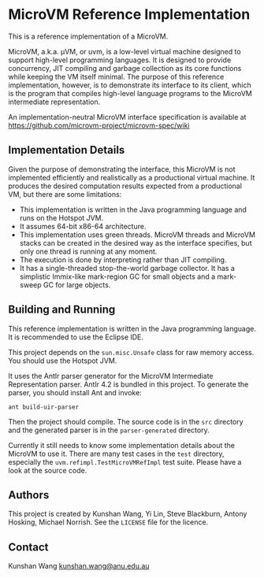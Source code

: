 MicroVM Reference Implementation
================================

This is a reference implementation of a MicroVM.

MicroVM, a.k.a. µVM, or uvm, is a low-level virtual machine designed to support
high-level programming languages. It is designed to provide concurrency, JIT
compiling and garbage collection as its core functions while keeping the VM
itself minimal. The purpose of this reference implementation, however, is to
demonstrate its interface to its client, which is the program that compiles
high-level language programs to the MicroVM intermediate representation.

An implementation-neutral MicroVM interface specification is available at
https://github.com/microvm-project/microvm-spec/wiki

Implementation Details
----------------------

Given the purpose of demonstrating the interface, this MicroVM is not
implemented efficiently and realistically as a productional virtual machine. It
produces the desired computation results expected from a productional VM, but
there are some limitations:

- This implementation is written in the Java programming language and runs on
  the Hotspot JVM.
- It assumes 64-bit x86-64 architecture.
- This implementation uses green threads. MicroVM threads and MicroVM stacks can
  be created in the desired way as the interface specifies, but only one thread
  is running at any moment.
- The execution is done by interpreting rather than JIT compiling.
- It has a single-threaded stop-the-world garbage collector. It has a
  simplistic Immix-like mark-region GC for small objects and a mark-sweep GC for
  large objects.

Building and Running
--------------------

This reference implementation is written in the Java programming language. It is
recommended to use the Eclipse IDE.

This project depends on the `sun.misc.Unsafe` class for raw memory access. You
should use the Hotspot JVM.

It uses the Antlr parser generator for the MicroVM Intermediate Representation
parser. Antlr 4.2 is bundled in this project. To generate the parser, you should
install Ant and invoke:

    ant build-uir-parser

Then the project should compile. The source code is in the `src` directory and
the generated parser is in the `parser-generated` directory. 

Currently it still needs to know some implementation details about the MicroVM
to use it. There are many test cases in the `test` directory, especially the
`uvm.refimpl.TestMicroVMRefImpl` test suite. Please have a look at the source
code.

Authors
-------

This project is created by Kunshan Wang, Yi Lin, Steve Blackburn, Antony
Hosking, Michael Norrish. See the `LICENSE` file for the licence.

Contact
-------

Kunshan Wang <kunshan.wang@anu.edu.au>

<!-- vim: tw=80 -->
